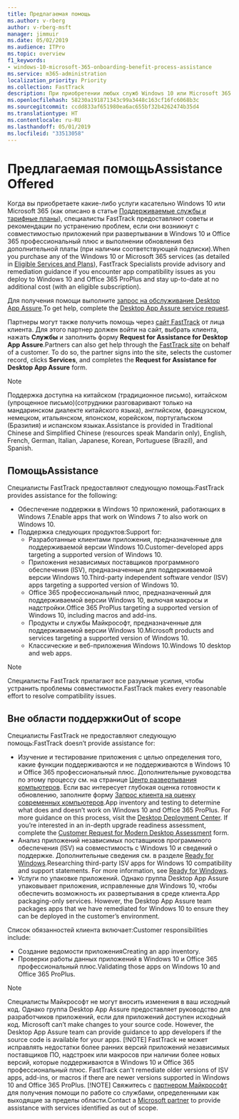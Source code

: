 ```yaml
---
title: Предлагаемая помощь
ms.author: v-rberg
author: v-rberg-msft
manager: jimmuir
ms.date: 05/02/2019
ms.audience: ITPro
ms.topic: overview
f1_keywords:
- windows-10-microsoft-365-onboarding-benefit-process-assistance
ms.service: m365-administration
localization_priority: Priority
ms.collection: FastTrack
description: При приобретении любых служб Windows 10 или Microsoft 365 специалисты FastTrack предоставляют советы и рекомендации по устранению проблем при развертывании Windows 10 и Office 365 профессиональный плюс и по своевременному обновлению без дополнительной платы (при наличии соответствующей подписки).
ms.openlocfilehash: 58230a191871343c99a3448c163cf16fc6068b3c
ms.sourcegitcommit: ccdd833af651980ea6ac655bf32b4262474b35d4
ms.translationtype: HT
ms.contentlocale: ru-RU
ms.lasthandoff: 05/01/2019
ms.locfileid: "33513058"
---
```

# <a name="assistance-offered"></a><span data-ttu-id="1c0e8-103">Предлагаемая помощь</span><span class="sxs-lookup"><span data-stu-id="1c0e8-103">Assistance Offered</span></span>  

<span data-ttu-id="1c0e8-104">Когда вы приобретаете какие-либо услуги касательно Windows 10 или Microsoft 365 (как описано в статье [Поддерживаемые службы и тарифные планы](M365-eligible-services-and-plans.md)), специалисты FastTrack предоставляют советы и рекомендации по устранению проблем, если они возникнут с совместимостью приложений при развертывании в Windows 10 и Office 365 профессиональный плюс и выполнении обновления без дополнительной платы (при наличии соответствующей подписки).</span><span class="sxs-lookup"><span data-stu-id="1c0e8-104">When you purchase any of the Windows 10 or Microsoft 365 services (as detailed in [Eligible Services and Plans](M365-eligible-services-and-plans.md)), FastTrack Specialists provide advisory and remediation guidance if you encounter app compatibility issues as you deploy to Windows 10 and Office 365 ProPlus and stay up-to-date at no additional cost (with an eligible subscription).</span></span>

<span data-ttu-id="1c0e8-105">Для получения помощи выполните [запрос на обслуживание Desktop App Assure](https://go.microsoft.com/fwlink/?linkid=2022721).</span><span class="sxs-lookup"><span data-stu-id="1c0e8-105">To get help, complete the [Desktop App Assure service request](https://go.microsoft.com/fwlink/?linkid=2022721).</span></span>

<span data-ttu-id="1c0e8-p101">Партнеры могут также получить помощь через [сайт FastTrack](https://go.microsoft.com/fwlink/?linkid=780698) от лица клиента. Для этого партнер должен войти на сайт, выбрать клиента, нажать **Службы** и заполнить форму **Request for Assistance for Desktop App Assure**.</span><span class="sxs-lookup"><span data-stu-id="1c0e8-p101">Partners can also get help through the [FastTrack site](https://go.microsoft.com/fwlink/?linkid=780698) on behalf of a customer. To do so, the partner signs into the site, selects the customer record, clicks **Services**, and completes the **Request for Assistance for Desktop App Assure** form.</span></span>

> [!NOTE]
> <span data-ttu-id="1c0e8-108">Поддержка доступна на китайском (традиционное письмо), китайском (упрощенное письмо)(сотрудники разговаривают только на мандаринском диалекте китайского языка), английском, французском, немецком, итальянском, японском, корейском, португальском (Бразилия) и испанском языках.</span><span class="sxs-lookup"><span data-stu-id="1c0e8-108">Assistance is provided in Traditional Chinese and Simplified Chinese (resources speak Mandarin only), English, French, German, Italian, Japanese, Korean, Portuguese (Brazil), and Spanish.</span></span> 

## <a name="assistance"></a><span data-ttu-id="1c0e8-109">Помощь</span><span class="sxs-lookup"><span data-stu-id="1c0e8-109">Assistance</span></span>

<span data-ttu-id="1c0e8-110">Специалисты FastTrack предоставляют следующую помощь:</span><span class="sxs-lookup"><span data-stu-id="1c0e8-110">FastTrack provides assistance for the following:</span></span>
- <span data-ttu-id="1c0e8-111">Обеспечение поддержки в Windows 10 приложений, работающих в Windows 7.</span><span class="sxs-lookup"><span data-stu-id="1c0e8-111">Enable apps that work on Windows 7 to also work on Windows 10.</span></span>
- <span data-ttu-id="1c0e8-112">Поддержка следующих продуктов:</span><span class="sxs-lookup"><span data-stu-id="1c0e8-112">Support for:</span></span>
    - <span data-ttu-id="1c0e8-113">Разработанные клиентами приложения, предназначенные для поддерживаемой версии Windows 10.</span><span class="sxs-lookup"><span data-stu-id="1c0e8-113">Customer-developed apps targeting a supported version of Windows 10.</span></span>
    - <span data-ttu-id="1c0e8-114">Приложения независимых поставщиков программного обеспечения (ISV), предназначенные для поддерживаемой версии Windows 10.</span><span class="sxs-lookup"><span data-stu-id="1c0e8-114">Third-party independent software vendor (ISV) apps targeting a supported version of Windows 10.</span></span>
    - <span data-ttu-id="1c0e8-115">Office 365 профессиональный плюс, предназначенный для поддерживаемой версии Windows 10, включая макросы и надстройки.</span><span class="sxs-lookup"><span data-stu-id="1c0e8-115">Office 365 ProPlus targeting a supported version of Windows 10, including macros and add-ins.</span></span>
    - <span data-ttu-id="1c0e8-116">Продукты и службы Майкрософт, предназначенные для поддерживаемой версии Windows 10.</span><span class="sxs-lookup"><span data-stu-id="1c0e8-116">Microsoft products and services targeting a supported version of Windows 10.</span></span>
    - <span data-ttu-id="1c0e8-117">Классические и веб-приложения Windows 10.</span><span class="sxs-lookup"><span data-stu-id="1c0e8-117">Windows 10 desktop and web apps.</span></span>
> [!NOTE]
> <span data-ttu-id="1c0e8-118">Специалисты FastTrack прилагают все разумные усилия, чтобы устранить проблемы совместимости.</span><span class="sxs-lookup"><span data-stu-id="1c0e8-118">FastTrack makes every reasonable effort to resolve compatibility issues.</span></span> 

## <a name="out-of-scope"></a><span data-ttu-id="1c0e8-119">Вне области поддержки</span><span class="sxs-lookup"><span data-stu-id="1c0e8-119">Out of scope</span></span>

<span data-ttu-id="1c0e8-120">Специалисты FastTrack не предоставляют следующую помощь:</span><span class="sxs-lookup"><span data-stu-id="1c0e8-120">FastTrack doesn’t provide assistance for:</span></span>
- <span data-ttu-id="1c0e8-p102">Изучение и тестирование приложения с целью определения того, какие функции поддерживаются и не поддерживаются в Windows 10 и Office 365 профессиональный плюс. Дополнительные руководства по этому процессу см. на странице [Центр развертывания компьютеров](https://go.microsoft.com/fwlink/?linkid=2080140). Если вас интересует глубокая оценка готовности к обновлению, заполните форму [Запрос клиента на оценку современных компьютеров](https://go.microsoft.com/fwlink/?linkid=2053818).</span><span class="sxs-lookup"><span data-stu-id="1c0e8-p102">App inventory and testing to determine what does and doesn’t work on Windows 10 and Office 365 ProPlus. For more guidance on this process, visit the [Desktop Deployment Center](https://go.microsoft.com/fwlink/?linkid=2080140). If you’re interested in an in-depth upgrade readiness assessment, complete the [Customer Request for Modern Desktop Assessment](https://go.microsoft.com/fwlink/?linkid=2053818) form.</span></span>
- <span data-ttu-id="1c0e8-p103">Анализ приложений независимых поставщиков программного обеспечения (ISV) на совместимость с Windows 10 и сведений о поддержке. Дополнительные сведения см. в разделе [Ready for Windows](https://go.microsoft.com/fwlink/?linkid=2054580).</span><span class="sxs-lookup"><span data-stu-id="1c0e8-p103">Researching third-party ISV apps for Windows 10 compatibility and support statements. For more information, see [Ready for Windows](https://go.microsoft.com/fwlink/?linkid=2054580).</span></span>
- <span data-ttu-id="1c0e8-p104">Услуги по упаковке приложений. Однако группа Desktop App Assure упаковывает приложения, исправленные для Windows 10, чтобы обеспечить возможность их развертывания в среде клиента.</span><span class="sxs-lookup"><span data-stu-id="1c0e8-p104">App packaging-only services. However, the Desktop App Assure team packages apps that we have remediated for Windows 10 to ensure they can be deployed in the customer’s environment.</span></span>

<span data-ttu-id="1c0e8-128">Список обязанностей клиента включает:</span><span class="sxs-lookup"><span data-stu-id="1c0e8-128">Customer responsibilities include:</span></span>
- <span data-ttu-id="1c0e8-129">Создание ведомости приложения</span><span class="sxs-lookup"><span data-stu-id="1c0e8-129">Creating an app inventory.</span></span>
- <span data-ttu-id="1c0e8-130">Проверки работы данных приложений в Windows 10 и Office 365 профессиональный плюс.</span><span class="sxs-lookup"><span data-stu-id="1c0e8-130">Validating those apps on Windows 10 and Office 365 ProPlus.</span></span>
> [!NOTE]
> <span data-ttu-id="1c0e8-p105">Специалисты Майкрософт не могут вносить изменения в ваш исходный код. Однако группа Desktop App Assure предоставляет руководство для разработчиков приложений, если для приложений доступен исходный код. </span><span class="sxs-lookup"><span data-stu-id="1c0e8-p105">Microsoft can’t make changes to your source code. However, the Desktop App Assure team can provide guidance to app developers if the source code is available for your apps. </span></span>[!NOTE]
> <span data-ttu-id="1c0e8-p106">FastTrack не может исправлять недостатки более ранних версий приложений независимых поставщиков ПО, надстроек или макросов при наличии более новых версий, которые поддерживаются в Windows 10 и Office 365 профессиональный плюс. </span><span class="sxs-lookup"><span data-stu-id="1c0e8-p106">FastTrack can't remediate older versions of ISV apps, add-ins, or macros if there are newer versions supported in Windows 10 and Office 365 ProPlus. </span></span>[!NOTE]
> <span data-ttu-id="1c0e8-134">Свяжитесь с [партнером Майкрософт](https://go.microsoft.com/fwlink/?linkid=2080150) для получения помощи по работе со службами, определенными как выходящие за пределы области.</span><span class="sxs-lookup"><span data-stu-id="1c0e8-134">Contact a [Microsoft partner](https://go.microsoft.com/fwlink/?linkid=2080150) to provide assistance with services identified as out of scope.</span></span>
